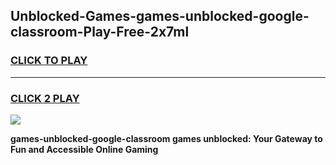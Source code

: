 
## Unblocked-Games-games-unblocked-google-classroom-Play-Free-2x7ml
<h3>
<a href="https://premium76.site?title=games-unblocked-google-classroom&ref=18A1">CLICK TO PLAY</a></h3>
<hr>

<h3>
<a href="https://premium76.site?title=games-unblocked-google-classroom&ref=18A1">CLICK 2 PLAY</a>
  
</h3>

<a href="https://premium76.site?title=games-unblocked-google-classroom&ref=18A1"><img src="https://clearcache.store/games.png"></a>


**games-unblocked-google-classroom games unblocked: Your Gateway to Fun and Accessible Online Gaming**
